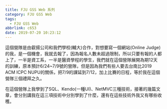 ```yaml
---
title: FJU GSS Web 系列
category: FJU GSS Web
tags:
  - FJU GSS Web
abbrlink: c653
date: 2019-07-20 10:23:12
---
```

這個營隊是由叡揚公司和我們學校(輔大)合作，對想要寫一個網站(Online Judge)的我，是一個機會，我就去報了，因為報名人數未超過限制，所以只要有報的人都上了，一半是資工系，一半是醫資學程的學生，我們就在這個營隊展開為期12天的訓練，原本預計6/24~7/9號的營隊，但是因為我們有些人要去台南比2019 ACM ICPC NUPU的關係，把7/9的課延到7/12，加上比賽的日程，等於我在這個營隊三個禮拜之久。
<!-- more -->
在這個營隊上我學到了SQL、Kendo(一種UI)、NetMVC三種技術，接著的幾篇文章，會分別講我在這三項技術中分別學到了什麼，還有在這些技術外我又有哪些收穫。